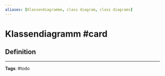 ```yaml
---
aliases: [Klassendiagramme, class diagram, class diagrams]
---
```


# Klassendiagramm #card
## Definition


---
**Tags**: #todo 